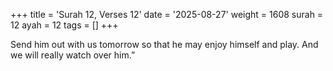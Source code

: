 +++
title = 'Surah 12, Verses 12'
date = '2025-08-27'
weight = 1608
surah = 12
ayah = 12
tags = []
+++

Send him out with us tomorrow so that he may enjoy himself and play. And we will really watch over him.”